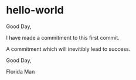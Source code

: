 # hello-world

Good Day,


I have made a commitment to this first commit. 

A commitment which will inevitibly lead to success.

Good Day,

Florida Man

